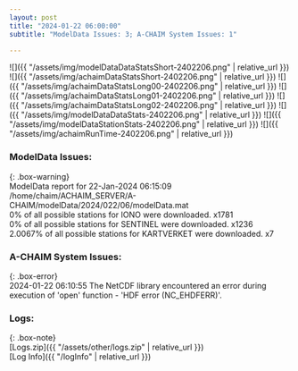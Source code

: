 ```yaml
---
layout: post
title: "2024-01-22 06:00:00"
subtitle: "ModelData Issues: 3; A-CHAIM System Issues: 1"

---
```


![]({{ "/assets/img/modelDataDataStatsShort-2402206.png" | relative_url }})
![]({{ "/assets/img/achaimDataStatsShort-2402206.png" | relative_url }})
![]({{ "/assets/img/achaimDataStatsLong00-2402206.png" | relative_url }})
![]({{ "/assets/img/achaimDataStatsLong01-2402206.png" | relative_url }})
![]({{ "/assets/img/achaimDataStatsLong02-2402206.png" | relative_url }})
![]({{ "/assets/img/modelDataDataStats-2402206.png" | relative_url }})
![]({{ "/assets/img/modelDataStationStats-2402206.png" | relative_url }})
![]({{ "/assets/img/achaimRunTime-2402206.png" | relative_url }})


### ModelData Issues:  
  
{: .box-warning}  
 ModelData report for 22-Jan-2024 06:15:09   
 /home/chaim/ACHAIM_SERVER/A-CHAIM/modelData/2024/022/06/modelData.mat   
 0% of all possible stations for IONO were downloaded. x1781   
 0% of all possible stations for SENTINEL were downloaded. x1236   
 2.0067% of all possible stations for KARTVERKET were downloaded. x7   
  
### A-CHAIM System Issues:  
  
{: .box-error}  
2024-01-22 06:10:55 The NetCDF library encountered an error during execution of 'open' function - 'HDF error (NC_EHDFERR)'.  

### Logs:  
  
{: .box-note}  
[Logs.zip]({{ "/assets/other/logs.zip" | relative_url }})  
[Log Info]({{ "/logInfo" | relative_url }})  
